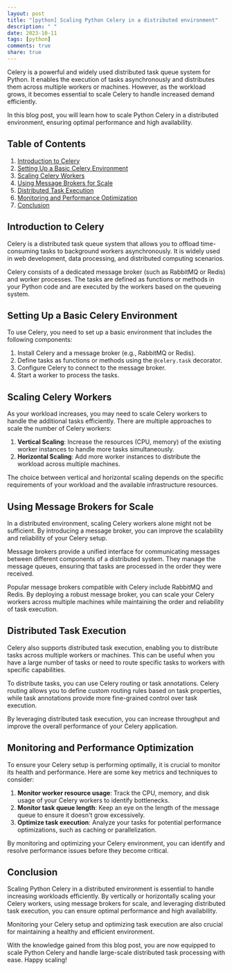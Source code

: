 ```yaml
---
layout: post
title: "[python] Scaling Python Celery in a distributed environment"
description: " "
date: 2023-10-11
tags: [python]
comments: true
share: true
---
```


Celery is a powerful and widely used distributed task queue system for Python. It enables the execution of tasks asynchronously and distributes them across multiple workers or machines. However, as the workload grows, it becomes essential to scale Celery to handle increased demand efficiently.

In this blog post, you will learn how to scale Python Celery in a distributed environment, ensuring optimal performance and high availability.

## Table of Contents
1. [Introduction to Celery](#introduction-to-celery)
2. [Setting Up a Basic Celery Environment](#setting-up-a-basic-celery-environment)
3. [Scaling Celery Workers](#scaling-celery-workers)
4. [Using Message Brokers for Scale](#using-message-brokers-for-scale)
5. [Distributed Task Execution](#distributed-task-execution)
6. [Monitoring and Performance Optimization](#monitoring-and-performance-optimization)
7. [Conclusion](#conclusion)

## Introduction to Celery
Celery is a distributed task queue system that allows you to offload time-consuming tasks to background workers asynchronously. It is widely used in web development, data processing, and distributed computing scenarios.

Celery consists of a dedicated message broker (such as RabbitMQ or Redis) and worker processes. The tasks are defined as functions or methods in your Python code and are executed by the workers based on the queueing system.

## Setting Up a Basic Celery Environment
To use Celery, you need to set up a basic environment that includes the following components:

1. Install Celery and a message broker (e.g., RabbitMQ or Redis).
2. Define tasks as functions or methods using the `@celery.task` decorator.
3. Configure Celery to connect to the message broker.
4. Start a worker to process the tasks.

## Scaling Celery Workers
As your workload increases, you may need to scale Celery workers to handle the additional tasks efficiently. There are multiple approaches to scale the number of Celery workers:

1. **Vertical Scaling**: Increase the resources (CPU, memory) of the existing worker instances to handle more tasks simultaneously.
2. **Horizontal Scaling**: Add more worker instances to distribute the workload across multiple machines.

The choice between vertical and horizontal scaling depends on the specific requirements of your workload and the available infrastructure resources.

## Using Message Brokers for Scale
In a distributed environment, scaling Celery workers alone might not be sufficient. By introducing a message broker, you can improve the scalability and reliability of your Celery setup.

Message brokers provide a unified interface for communicating messages between different components of a distributed system. They manage the message queues, ensuring that tasks are processed in the order they were received.

Popular message brokers compatible with Celery include RabbitMQ and Redis. By deploying a robust message broker, you can scale your Celery workers across multiple machines while maintaining the order and reliability of task execution.

## Distributed Task Execution
Celery also supports distributed task execution, enabling you to distribute tasks across multiple workers or machines. This can be useful when you have a large number of tasks or need to route specific tasks to workers with specific capabilities.

To distribute tasks, you can use Celery routing or task annotations. Celery routing allows you to define custom routing rules based on task properties, while task annotations provide more fine-grained control over task execution.

By leveraging distributed task execution, you can increase throughput and improve the overall performance of your Celery application.

## Monitoring and Performance Optimization
To ensure your Celery setup is performing optimally, it is crucial to monitor its health and performance. Here are some key metrics and techniques to consider:

1. **Monitor worker resource usage**: Track the CPU, memory, and disk usage of your Celery workers to identify bottlenecks.
2. **Monitor task queue length**: Keep an eye on the length of the message queue to ensure it doesn't grow excessively.
3. **Optimize task execution**: Analyze your tasks for potential performance optimizations, such as caching or parallelization.

By monitoring and optimizing your Celery environment, you can identify and resolve performance issues before they become critical.

## Conclusion
Scaling Python Celery in a distributed environment is essential to handle increasing workloads efficiently. By vertically or horizontally scaling your Celery workers, using message brokers for scale, and leveraging distributed task execution, you can ensure optimal performance and high availability.

Monitoring your Celery setup and optimizing task execution are also crucial for maintaining a healthy and efficient environment.

With the knowledge gained from this blog post, you are now equipped to scale Python Celery and handle large-scale distributed task processing with ease. Happy scaling!